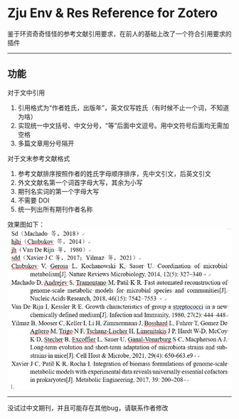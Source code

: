 # Zju Env & Res Reference for Zotero
鉴于环资奇奇怪怪的参考文献引用要求，在前人的基础上改了一个符合引用要求的插件
___

## 功能
对于文中引用
1. 引用格式为“作者姓氏，出版年”，英文仅写姓氏（有时候不止一个词，不知道为啥）
2. 实现统一中文括号、中文分号，“等”后面中文逗号。用中文符号后面均无需加
空格
3. 多篇文章用分号隔开

对于文末参考文献格式
1. 参考文献排序按照作者的姓氏字母顺序排序，先中文引文，后英文引文
2. 外文文献名第一个词首字母大写，其余为小写
3. 期刊名实词的第一个字母大写
4. 不需要 DOI
5. 统一列出所有期刊作者名称

效果图如下：
![Example Image](example.png)

___
没试过中文期刊，并且可能存在其他bug，请联系作者修改
